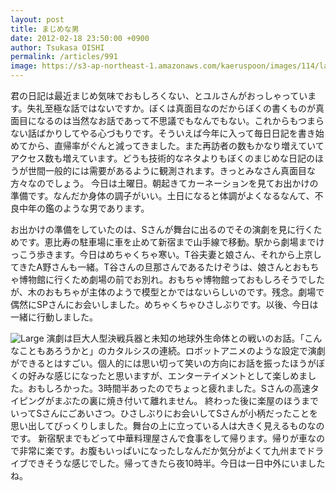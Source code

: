 ```yaml
---
layout: post
title: まじめな男
date: 2012-02-18 23:50:00 +0900
author: Tsukasa OISHI
permalink: /articles/991
image: https://s3-ap-northeast-1.amazonaws.com/kaeruspoon/images/114/large.JPG?1329576653
---
```


君の日記は最近まじめ気味でおもしろくない、とユルさんがおっしゃっています。失礼至極な話ではないですか。ぼくは真面目なのだからぼくの書くものが真面目になるのは当然なお話であって不思議でもなんでもない。これからもつまらない話ばかりしてやる心づもりです。そういえば今年に入って毎日日記を書き始めてから、直帰率がぐんと減ってきました。また再訪者の数もかなり増えていてアクセス数も増えています。どうも技術的なネタよりもぼくのまじめな日記のほうが世間一般的には需要があるように観測されます。きっとみなさん真面目な方々なのでしょう。
今日は土曜日。朝起きてカーネーションを見てお出かけの準備です。なんだか身体の調子がいい。土日になると体調がよくなるなんて、不良中年の鑑のような男であります。

お出かけの準備をしていたのは、Sさんが舞台に出るのでその演劇を見に行くためです。恵比寿の駐車場に車を止めて新宿まで山手線で移動。駅から劇場までけっこう歩きます。今日はめちゃくちゃ寒い。T谷夫妻と娘さん、それから上京してきたA野さんも一緒。T谷さんの旦那さんであるたけぞうは、娘さんとおもちゃ博物館に行くため劇場の前でお別れ。おもちゃ博物館っておもしろそうでしたが、木のおもちゃが主体のようで模型とかではないらしいのです。残念。劇場で偶然にSPさんにお会いしました。めちゃくちゃひさしぶりです。以後、今日は一緒に行動しました。

![Large](https://s3-ap-northeast-1.amazonaws.com/kaeruspoon/images/114/large.JPG?1329576653)
演劇は巨大人型決戦兵器と未知の地球外生命体との戦いのお話。「こんなこともあろうかと」のカタルシスの連続。ロボットアニメのような設定で演劇ができるとはすごい。個人的には思い切って笑いの方向にお話を振ったほうがぼくの好みな感じになったと思いますが、エンターテイメントとして楽しめました。おもしろかった。3時間半あったのでちょっと疲れました。Sさんの高速タイピングがまぶたの裏に焼き付いて離れません。
終わった後に楽屋のほうまでいってSさんにごあいさつ。ひさしぶりにお会いしてSさんが小柄だったことを思い出してびっくりしました。舞台の上に立っている人は大きく見えるものなのです。
新宿駅までもどって中華料理屋さんで食事をして帰ります。帰りが車なので非常に楽です。お腹もいっぱいになったしなんだか気分がよくて九州までドライブできそうな感じでした。帰ってきたら夜10時半。今日は一日中外にいましたね。

